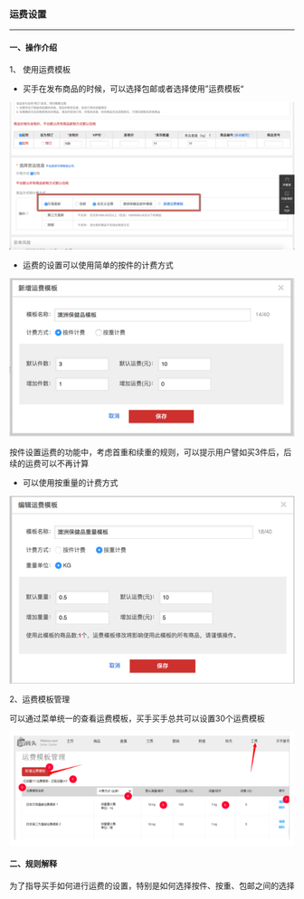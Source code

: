 ### 运费设置

---

#### 一、操作介绍

1、 使用运费模板

* 买手在发布商品的时候，可以选择包邮或者选择使用”运费模板“

![](/product-management/images/freight_rate4.png)

* 运费的设置可以使用简单的按件的计费方式

![](/product-management/images/freight_rate3.png)

按件设置运费的功能中，考虑首重和续重的规则，可以提示用户譬如买3件后，后续的运费可以不再计算


* 可以使用按重量的计费方式

![](/product-management/images/freight_rate5.png)


2、运费模板管理

可以通过菜单统一的查看运费模板，买手买手总共可以设置30个运费模板

![](/product-management/images/freight_rate2.png)

#### 二、规则解释

为了指导买手如何进行运费的设置，特别是如何选择按件、按重、包邮之间的选择



#### 



